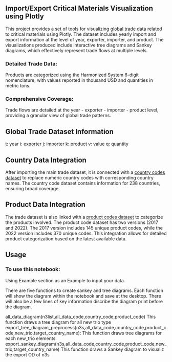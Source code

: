 ## Import/Export Critical Materials Visualization using Plotly
This project provides a set of tools for visualizing [global trade data](https://china-data-team-bucket-public.s3.cn-northwest-1.amazonaws.com.cn/supply_chain/BACI_HS22_V202401/BACI_HS22_Y2022_V202401.csv) related to critical materials using Plotly. The dataset includes yearly import and export information at the level of year, exporter, importer, and product. The visualizations produced include interactive tree diagrams and Sankey diagrams, which effectively represent trade flows at multiple levels.

### Detailed Trade Data: 

Products are categorized using the Harmonized System 6-digit nomenclature, with values reported in thousand USD and quantities in metric tons.
### Comprehensive Coverage: 

Trade flows are detailed at the year - exporter - importer - product level, providing a granular view of global trade patterns.

## Global Trade Dataset Information

t: year
i: exporter
j: importer
k: product
v: value
q: quantity


## Country Data Integration

After importing the main trade dataset, it is connected with a [country codes dataset](https://china-data-team-bucket-public.s3.cn-northwest-1.amazonaws.com.cn/supply_chain/BACI_HS22_V202401/country_codes_V202401.csv) to replace numeric country codes with corresponding country names. The country code dataset contains information for 238 countries, ensuring broad coverage. 

## Product Data Integration

The trade dataset is also linked with a [product codes dataset](https://china-data-team-bucket-public.s3.cn-northwest-1.amazonaws.com.cn/supply_chain/BACI_HS22_V202401/product_codes_HS22_V202401.csv) to categorize the products involved. The product code dataset has two versions (2017 and 2022). The 2017 version includes 145 unique product codes, while the 2022 version includes 370 unique codes. This integration allows for detailed product categorization based on the latest available data. 

## Usage
### To use this notebook:
Using Example section as an Example to input your data. 

There are five functions to create sankey and tree diagrams. 
Each function will show the diagram within the notebook and save at the desktop. 
There will also be a few lines of key information discribe the diagram print before the diagram. 

all_data_diagram(n3list,all_data_code,country_code,product_code)
    This function draws a tree diagram for all new trio type 
export_tree_diagram_preprocess(n3s,all_data_code,country_code,product_code,new_trio,target_country_name):
    This function draws tree diagrams for each new_trio elements
export_sankey_diagram(n3s,all_data_code,country_code,product_code,new_trio,target_country_name)
    This function draws a Sankey diagram to visualiz the export OD of n3s
